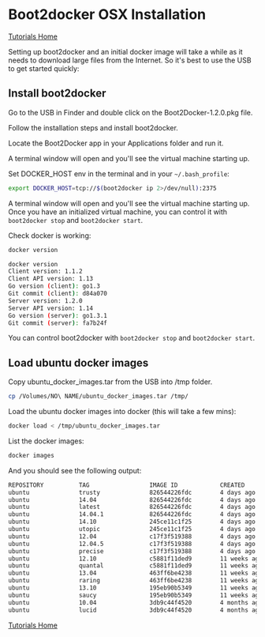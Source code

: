 
Boot2docker OSX Installation
===================
[Tutorials Home](../) 

Setting up boot2docker and an initial docker image will take a while as it needs to download large files from the Internet. So it's best to use the USB to get started quickly:

Install boot2docker
---------------

Go to the USB in Finder and double click on the Boot2Docker-1.2.0.pkg file.

Follow the installation steps and install boot2docker.

Locate the Boot2Docker app in your Applications folder and run it.

A terminal window will open and you'll see the virtual machine starting up.

Set DOCKER_HOST env in the terminal and in your ```~/.bash_profile```:

```bash
export DOCKER_HOST=tcp://$(boot2docker ip 2>/dev/null):2375
```

A terminal window will open and you'll see the virtual machine starting up. Once you have an initialized virtual machine, you can control it with ```boot2docker stop``` and ```boot2docker start```.

Check docker is working:

```bash
docker version
```

```bash
docker version
Client version: 1.1.2
Client API version: 1.13
Go version (client): go1.3
Git commit (client): d84a070
Server version: 1.2.0
Server API version: 1.14
Go version (server): go1.3.1
Git commit (server): fa7b24f
```

You can control boot2docker with ```boot2docker stop``` and ```boot2docker start```.

Load ubuntu docker images
---------------

Copy ubuntu_docker_images.tar from the USB into /tmp folder.

```bash
cp /Volumes/NO\ NAME/ubuntu_docker_images.tar /tmp/
```

Load the ubuntu docker images into docker (this will take a few mins):

```bash
docker load < /tmp/ubuntu_docker_images.tar
```

List the docker images:

```bash
docker images
```

And you should see the following output:

```bash
REPOSITORY          TAG                 IMAGE ID            CREATED             VIRTUAL SIZE
ubuntu              trusty              826544226fdc        4 days ago          194.2 MB
ubuntu              14.04               826544226fdc        4 days ago          194.2 MB
ubuntu              latest              826544226fdc        4 days ago          194.2 MB
ubuntu              14.04.1             826544226fdc        4 days ago          194.2 MB
ubuntu              14.10               245ce11c1f25        4 days ago          202.5 MB
ubuntu              utopic              245ce11c1f25        4 days ago          202.5 MB
ubuntu              12.04               c17f3f519388        4 days ago          106.7 MB
ubuntu              12.04.5             c17f3f519388        4 days ago          106.7 MB
ubuntu              precise             c17f3f519388        4 days ago          106.7 MB
ubuntu              12.10               c5881f11ded9        11 weeks ago        172.2 MB
ubuntu              quantal             c5881f11ded9        11 weeks ago        172.2 MB
ubuntu              13.04               463ff6be4238        11 weeks ago        169.4 MB
ubuntu              raring              463ff6be4238        11 weeks ago        169.4 MB
ubuntu              13.10               195eb90b5349        11 weeks ago        184.7 MB
ubuntu              saucy               195eb90b5349        11 weeks ago        184.7 MB
ubuntu              10.04               3db9c44f4520        4 months ago        183 MB
ubuntu              lucid               3db9c44f4520        4 months ago        183 MB
```

[Tutorials Home](../)
